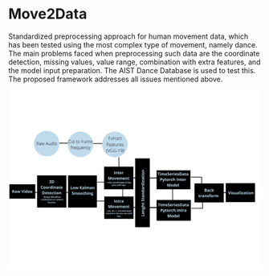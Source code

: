 # Move2Data
Standardized preprocessing approach for human movement data, which has been tested using the most complex type of movement, namely dance. The main problems faced when preprocessing such data are the coordinate detection, missing values, value range, combination with extra features, and the model input preparation. The AIST Dance Database is used to test this. The proposed framework addresses all issues mentioned above.

![Move2DataFramework](https://github.com/roglantero/Move2Data/blob/main/Move2Data_Framework.png?raw=true)


